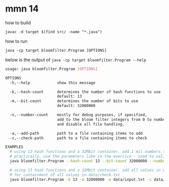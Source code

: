 # mmn 14

how to build

    javac -d target $(find src/ -name "*.java")    

how to run

    java -cp target bloomfilter.Program [OPTIONS]

below is the output of ```java -cp target bloomfilter.Program --help```

```bash
usage: java bloomfilter.Program [OPTIONS]

OPTIONS
  -h,--help            show this message

  -k,--hash-count      determines the number of hash functions to use
                       default: 13
  -m,--bit-count       determines the number of bits to use
                       default: 32000000

  -n,--number-count    mostly for debug purposes, if specified,
                       add to the bloom filter integers from 0 to number-count
                       and disable all file handling.

  -a,--add-path        path to a file containing items to add
  -c,--check-path      path to a file containing items to check

EXAMPLES
  # using 13 hash functions and a 32Mbit container, add 1 mil numbers to the bloom
  # practically, use the parameters like in the exercice - used to validate error
  java bloomfilter.Program --hash-count 13 --bit-count 32000000 --number-count 1000000

  # using 13 hash functions and a 32Mbit container, add all values in data/check.txt and check
  # for containment of all values in data/check.txt
  java bloomfilter.Program -k 13 -m 32000000 -a data/input.txt -c data/check.txt 
```
